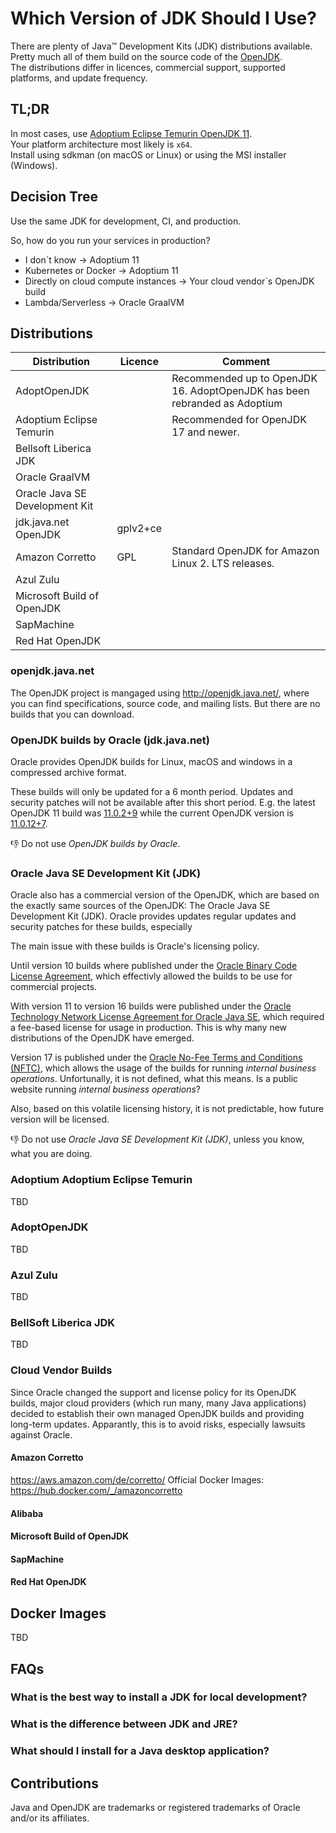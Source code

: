 # Which Version of JDK Should I Use?

There are plenty of Java™ Development Kits (JDK) distributions available.  
Pretty much all of them build on the source code of the [OpenJDK](https://openjdk.java.net).  
The distributions differ in licences, commercial support, supported platforms, and update frequency.

## TL;DR

In most cases, use [Adoptium Eclipse Temurin OpenJDK 11](https://adoptium.net/releases.html?variant=openjdk11&jvmVariant=hotspot).  
Your platform architecture most likely is `x64`.  
Install using sdkman (on macOS or Linux) or using the MSI installer (Windows).

## Decision Tree

Use the same JDK for development, CI, and production. 

So, how do you run your services in production?

* I don`t know -> Adoptium 11 
* Kubernetes or Docker -> Adoptium 11 
* Directly on cloud compute instances -> Your cloud vendor`s OpenJDK build
* Lambda/Serverless -> Oracle GraalVM 


## Distributions

| Distribution                     | Licence  | Comment  |
|---|---|---|
| AdoptOpenJDK                     |          | Recommended up to OpenJDK 16. AdoptOpenJDK has been rebranded as Adoptium |
| Adoptium Eclipse Temurin         |          | Recommended for OpenJDK 17 and newer.         |
| Bellsoft Liberica JDK            |          |          | 
| Oracle GraalVM                   |          |          | 
| Oracle Java SE Development Kit   |          |          | 
| jdk.java.net OpenJDK             | gplv2+ce |          |
| Amazon Corretto                  | GPL      | Standard OpenJDK for Amazon Linux 2. LTS releases. |
| Azul Zulu                        |          |          | 
| Microsoft Build of OpenJDK       |          |          | 
| SapMachine                       |          |          | 
| Red Hat OpenJDK                  |          |          | 


### openjdk.java.net

The OpenJDK project is mangaged using http://openjdk.java.net/, where you can find specifications, source code, and mailing lists.
But there are no builds that you can download.

### OpenJDK builds by Oracle (jdk.java.net)

Oracle provides OpenJDK builds for Linux, macOS and windows in a compressed archive format.

These builds will only be updated for a 6 month period. Updates and security patches will not be available after this short period.
E.g. the latest OpenJDK 11 build was [11.0.2+9](https://jdk.java.net/archive/) while the current OpenJDK version is [11.0.12+7](https://wiki.openjdk.java.net/display/JDKUpdates/JDK11u).

👎 Do not use _OpenJDK builds by Oracle_.


### Oracle Java SE Development Kit (JDK)

Oracle also has a commercial version of the OpenJDK, which are based on the exactly same sources of the OpenJDK: The Oracle Java SE Development Kit (JDK).
Oracle provides updates regular updates and security patches for these builds, especially 

The main issue with these builds is Oracle's licensing policy.

Until version 10 builds where published under the [Oracle Binary Code License Agreement](https://www.oracle.com/de/downloads/licenses/binary-code-license.html), which effectivly allowed the builds to be use for commercial projects.

With version 11 to version 16 builds were published under the [Oracle Technology Network License Agreement for Oracle Java SE](https://www.oracle.com/downloads/licenses/javase-license1.html), which required a fee-based license for usage in production.
This is why many new distributions of the OpenJDK have emerged.

Version 17 is published under the [Oracle No-Fee Terms and Conditions (NFTC)](https://www.oracle.com/downloads/licenses/no-fee-license.html), which allows the usage of the builds for running _internal business operations_. Unfortunally, it is not defined, what this means. Is a public website running _internal business operations_?
 
Also, based on this volatile licensing history, it is not predictable, how future version will be licensed.

👎 Do not use _Oracle Java SE Development Kit (JDK)_, unless you know, what you are doing.


### Adoptium Adoptium Eclipse Temurin 
TBD

### AdoptOpenJDK
TBD

### Azul Zulu
TBD

### BellSoft Liberica JDK
TBD


### Cloud Vendor Builds

Since Oracle changed the support and license policy for its OpenJDK builds, major cloud providers (which run many, many Java applications) decided to establish their own managed OpenJDK builds and providing long-term updates. Apparantly, this is to avoid risks, especially lawsuits against Oracle.

#### Amazon Corretto

https://aws.amazon.com/de/corretto/
Official Docker Images: https://hub.docker.com/_/amazoncorretto


#### Alibaba
#### Microsoft Build of OpenJDK
#### SapMachine
#### Red Hat OpenJDK




## Docker Images
TBD


## FAQs

### What is the best way to install a JDK for local development?

### What is the difference between JDK and JRE?

### What should I install for a Java desktop application?



## Contributions

Java and OpenJDK are trademarks or registered trademarks of Oracle and/or its affiliates.
